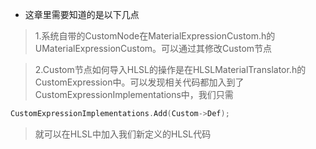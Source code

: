 * 这章里需要知道的是以下几点

> 1.系统自带的CustomNode在MaterialExpressionCustom.h的UMaterialExpressionCustom。可以通过其修改Custom节点

> 2.Custom节点如何导入HLSL的操作是在HLSLMaterialTranslator.h的CustomExpression中。可以发现相关代码都加入到了CustomExpressionImplementations中，我们只需

```cpp
CustomExpressionImplementations.Add(Custom->Def);
```

> 就可以在HLSL中加入我们新定义的HLSL代码